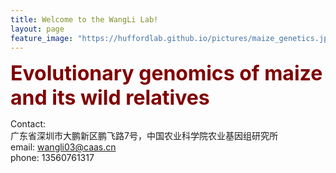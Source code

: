 ```yaml
---
title: Welcome to the WangLi Lab!
layout: page
feature_image: "https://huffordlab.github.io/pictures/maize_genetics.jpg"
---
```



<b><font size = "6" color="maroon">Evolutionary genomics of maize and its wild relatives</font></b>

Contact:<br>
广东省深圳市大鹏新区鹏飞路7号，中国农业科学院农业基因组研究所<br>
email: wangli03@caas.cn<br>
phone: 13560761317<br>
